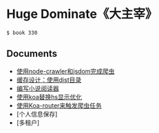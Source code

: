 # Huge Dominate《大主宰》


```
$ book 330
```


## Documents

- [使用node-crawler和jsdom完成爬虫](docs/1.md)
- [缓存设计：使用dist目录](docs/2.md)
- [编写小说阅读器](docs/3.md)
- [使用koa替换hs显示优化](docs/4.md)
- [使用Koa-router来触发爬虫任务](docs/5.md)
- [个人信息保存]
- [多租户]

